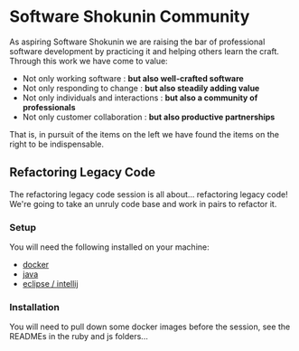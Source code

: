 Software Shokunin Community
==================

As aspiring Software Shokunin we are raising the bar of professional software development by practicing it and helping others learn the craft. Through this work we have come to value:

* Not only working software : **but also well-crafted software**
* Not only responding to change : **but also steadily adding value**
* Not only individuals and interactions : **but also a community of professionals**
* Not only customer collaboration : **but also productive partnerships**

That is, in pursuit of the items on the left we have found the items on the right to be indispensable.

Refactoring Legacy Code
------------------

The refactoring legacy code session is all about... refactoring legacy code! We're going to take an unruly code base and work in pairs to refactor it.

### Setup

You will need the following installed on your machine:

* [docker](https://docs.docker.com/engine/installation/mac/)
* [java](https://www.java.com/en/download/help/index_installing.xml)
* [eclipse / intellij](https://www.google.com.au/webhp?sourceid=chrome-instant&ion=1&espv=2&ie=UTF-8#q=java+ide)

### Installation

You will need to pull down some docker images before the session, see the READMEs in the ruby and js folders...
